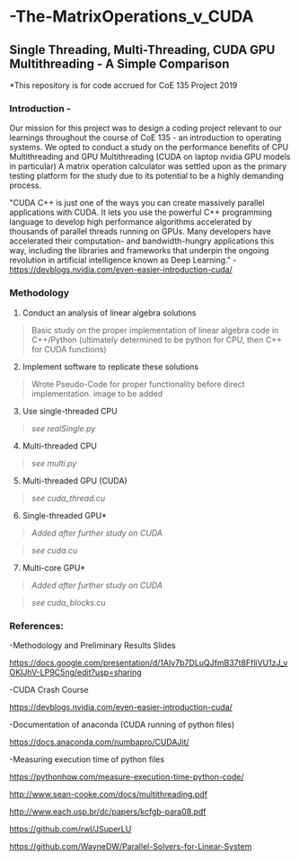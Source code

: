 # -The-MatrixOperations_v_CUDA
## Single Threading, Multi-Threading, CUDA GPU Multithreading - A Simple Comparison

*This repository is for code accrued for CoE 135 Project 2019

### Introduction - 
Our mission for this project was to design a coding project relevant to our learnings throughout the course of CoE 135 - an introduction to operating systems.
We opted to conduct a study on the performance benefits of CPU Multithreading and GPU Multithreading (CUDA on laptop nvidia GPU models in particular) A matrix operation calculator was settled upon as the primary testing platform for the study due to its potential to be a highly demanding process.

"CUDA C++ is just one of the ways you can create massively parallel applications with CUDA. It lets you use the powerful C++ programming language to develop high performance algorithms accelerated by thousands of parallel threads running on GPUs. Many developers have accelerated their computation- and bandwidth-hungry applications this way, including the libraries and frameworks that underpin the ongoing revolution in artificial intelligence known as Deep Learning."
-https://devblogs.nvidia.com/even-easier-introduction-cuda/

### Methodology
1. Conduct an analysis of linear algebra solutions
> Basic study on the proper implementation of linear algebra code in C++/Python (ultimately determined to be python for CPU, then C++ for CUDA functions)
2. Implement software to replicate these solutions
> Wrote Pseudo-Code for proper functionality before direct implementation. image to be added
3. Use single-threaded CPU
> *see realSingle.py*
4. Multi-threaded CPU
> *see multi.py*
5. Multi-threaded GPU (CUDA)
> *see cuda_thread.cu*
6. Single-threaded GPU*
> *Added after further study on CUDA*

> *see cuda.cu*
7. Multi-core GPU*
> *Added after further study on CUDA*

> *see cuda_blocks.cu*

### References:
-Methodology and Preliminary Results Slides

https://docs.google.com/presentation/d/1AIv7b7DLuQJfmB37t8FfliVU1zJ_vOKIJhV-LP9C5ng/edit?usp=sharing

-CUDA Crash Course

https://devblogs.nvidia.com/even-easier-introduction-cuda/

-Documentation of anaconda (CUDA running of python files) 

https://docs.anaconda.com/numbapro/CUDAJit/

-Measuring execution time of python files

https://pythonhow.com/measure-execution-time-python-code/

http://www.sean-cooke.com/docs/multithreading.pdf

http://www.each.usp.br/dc/papers/kcfgb-para08.pdf

https://github.com/rwl/JSuperLU

https://github.com/WayneDW/Parallel-Solvers-for-Linear-System
